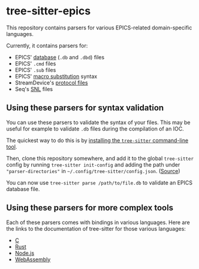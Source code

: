# tree-sitter-epics

This repository contains parsers for various EPICS-related domain-specific
languages.

Currently, it contains parsers for:

- EPICS' [database] (`.db` and `.dbd`) files
- EPICS' `.cmd` files
- EPICS' `.sub` files
- EPICS' [macro substitution] syntax
- StreamDevice's [protocol files]
- Seq's [SNL] files

[database]: <https://docs.epics-controls.org/en/latest/appdevguide/databaseDefinition.html>
[macro substitution]: <https://docs.epics-controls.org/en/latest/appdevguide/databaseDefinition.html#macro-substitution>
[protocol files]: <https://paulscherrerinstitute.github.io/StreamDevice/protocol.html>
[SNL]: <https://www-csr.bessy.de/control/SoftDist/sequencer/Reference.html>

## Using these parsers for syntax validation

You can use these parsers to validate the syntax of your files. This may be
useful for example to validate `.db` files during the compilation of an IOC.

The quickest way to do this is by [installing the `tree-sitter` command-line
tool][cli-install].

[cli-install]: <https://tree-sitter.github.io/tree-sitter/creating-parsers#installation>

Then, clone this repository somewhere, and add it to the global `tree-sitter`
config by running `tree-sitter init-config` and adding the path under
`"parser-directories"` in `~/.config/tree-sitter/config.json`. ([Source])

[Source]: <https://tree-sitter.github.io/tree-sitter/syntax-highlighting#per-user-configuration>

You can now use `tree-sitter parse /path/to/file.db` to validate an EPICS
database file.

## Using these parsers for more complex tools

Each of these parsers comes with bindings in various languages. Here are the
links to the documentation of tree-sitter for those various languages:

- [C](https://tree-sitter.github.io/tree-sitter/using-parsers)
- [Rust](https://github.com/tree-sitter/tree-sitter/tree/master/lib/binding_rust)
- [Node.js](https://github.com/tree-sitter/node-tree-sitter)
- [WebAssembly](https://github.com/tree-sitter/tree-sitter/tree/master/lib/binding_web)
